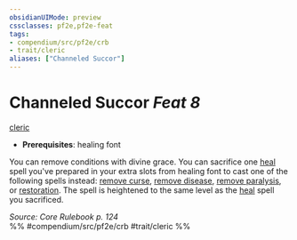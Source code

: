 ```yaml
---
obsidianUIMode: preview
cssclasses: pf2e,pf2e-feat
tags:
- compendium/src/pf2e/crb
- trait/cleric
aliases: ["Channeled Succor"]
---
```

# Channeled Succor  *Feat 8*  
[cleric](rules/traits/cleric.md "Cleric Class Trait")  

- **Prerequisites**: healing font

You can remove conditions with divine grace. You can sacrifice one [heal](compendium/spells/heal.md) spell you've prepared in your extra slots from healing font to cast one of the following spells instead: [remove curse](compendium/spells/remove-curse.md), [remove disease](compendium/spells/remove-disease.md), [remove paralysis](compendium/spells/remove-paralysis.md), or [restoration](compendium/spells/restoration.md). The spell is heightened to the same level as the [heal](compendium/spells/heal.md) spell you sacrificed.

*Source: Core Rulebook p. 124*  
%% #compendium/src/pf2e/crb #trait/cleric %%